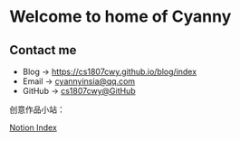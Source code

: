 # Welcome to home of Cyanny

## Contact me

* Blog -> <https://cs1807cwy.github.io/blog/index>
* Email -> <cyannyinsia@qq.com>
* GitHub -> [cs1807cwy@GitHub](https://github.com/cs1807cwy)


创意作品小站：

[Notion Index](https://luxuriant-caption-d5b.notion.site/99745d95b97044a4b1d0731a3bbaf61a?pvs=4)
